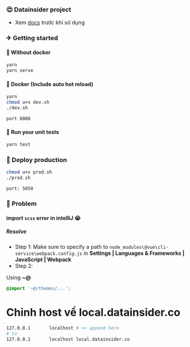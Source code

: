 ### 😍 Datainsider project

- Xem [docs](./docs) trước khi sử dụng

### ✈ Getting started

#### 🔭 Without docker

```sh
yarn
yarn serve
```

#### 🚛 Docker (Include auto hot reload)

```sh
yarn
chmod u+x dev.sh
./dev.sh
```

```
port 8080
```

#### 🧪 Run your unit tests

```sh
yarn test
```

### 🔌 Deploy production

```sh
chmod u+x prod.sh
./prod.sh
```

```
port: 5050
```

### 🐛 Problem

#### import `scss` error in **intelliJ** 😭

##### Resolve

- Step 1: Make sure to specify a path to `node_modules\@vue\cli-service\webpack.config.js` in **Settings | Languages & Frameworks | JavaScript | Webpack**
- Step 2:

Using **~@**

```scss
@import '~@/themes/...';
```

# Chỉnh host về local.datainsider.co

```bash
127.0.0.1       localhost # << append here
# to
127.0.0.1       localhost local.datainsider.co
```
